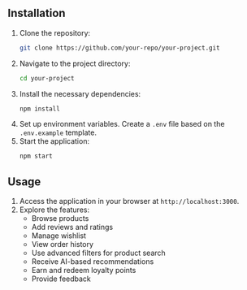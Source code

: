 ## Installation
1. Clone the repository:
   ```bash
   git clone https://github.com/your-repo/your-project.git
   ```
2. Navigate to the project directory:
   ```bash
   cd your-project
   ```
3. Install the necessary dependencies:
   ```bash
   npm install
   ```
4. Set up environment variables. Create a `.env` file based on the `.env.example` template.
5. Start the application:
   ```bash
   npm start
   ```

## Usage
1. Access the application in your browser at `http://localhost:3000`.
2. Explore the features:
   - Browse products
   - Add reviews and ratings
   - Manage wishlist
   - View order history
   - Use advanced filters for product search
   - Receive AI-based recommendations
   - Earn and redeem loyalty points
   - Provide feedback
